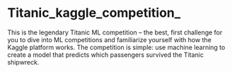 # Titanic_kaggle_competition_
This is the legendary Titanic ML competition – the best, first challenge for you to dive into ML competitions and familiarize yourself with how the Kaggle platform works.  The competition is simple: use machine learning to create a model that predicts which passengers survived the Titanic shipwreck.
